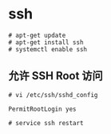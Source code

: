 # ssh

```
# apt-get update
# apt-get install ssh
# systemctl enable ssh
```

## 允许 SSH Root 访问

```
# vi /etc/ssh/sshd_config

PermitRootLogin yes

# service ssh restart
```




